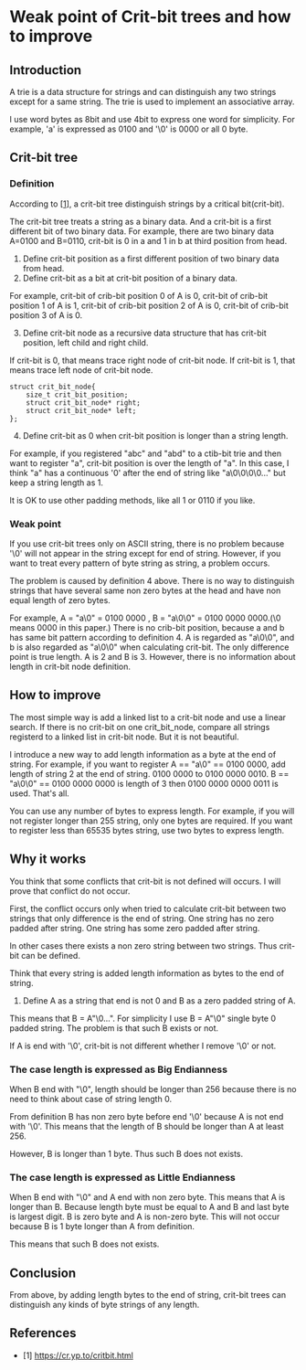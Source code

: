 Weak point of Crit-bit trees and how to improve
=============================

Introduction
------------

A trie is a data structure for strings and can distinguish any two strings except for a same string.
The trie is used to implement an associative array.

I use word bytes as 8bit and use 4bit to express one word for simplicity.
For example, 'a' is expressed as 0100 and '\0' is 0000 or all 0 byte.



Crit-bit tree
------------

### Definition

According to [[1](https://cr.yp.to/critbit.html)], a crit-bit tree distinguish strings by a critical bit(crit-bit).

The crit-bit tree treats a string as a binary data.
And a crit-bit is a first different bit of two binary data.
For example, there are two binary data A=0100 and B=0110, crit-bit is 0 in a and 1 in b at third position from head.

1. Define crit-bit position as a first different position of two binary data from head.
2. Define crit-bit as a bit at crit-bit position of a binary data.

For example, 
crit-bit of crib-bit position 0 of A is 0,
crit-bit of crib-bit position 1 of A is 1,
crit-bit of crib-bit position 2 of A is 0,
crit-bit of crib-bit position 3 of A is 0.

3. Define crit-bit node as a recursive data structure that has crit-bit position, left child and right child.

If crit-bit is 0, that means trace right node of crit-bit node.
If crit-bit is 1, that means trace left node of crit-bit node.

```
struct crit_bit_node{
	size_t crit_bit_position;
	struct crit_bit_node* right;
	struct crit_bit_node* left;
};
```


4. Define crit-bit as 0 when crit-bit position is longer than a string length.

For example, if you registered "abc" and "abd" to a ctib-bit trie and then want to register "a",
crit-bit position is over the length of "a".
In this case, I think "a" has a continuous '0' after the end of string like "a\0\0\0\0..." but keep a string length as 1.

It is OK to use other padding methods, like all 1 or 0110 if you like.


### Weak point

If you use crit-bit trees only on ASCII string, there is no problem because '\0' will not appear in the string except for end of string.
However, if you want to treat every pattern of byte string as string, a problem occurs.

The problem is caused by definition 4 above.
There is no way to distinguish strings that have several same non zero bytes at the head and have non equal length of zero bytes.

For example, A = "a\0" = 0100 0000 , B = "a\0\0" = 0100 0000 0000.(\0 means 0000 in this paper.)
There is no crib-bit position, because a and b has same bit pattern according to definition 4.
A is regarded as "a\0\0", and b is also regarded as "a\0\0" when calculating crit-bit.
The only difference point is true length. A is 2 and B is 3.
However, there is no information about length in crit-bit node definition.

How to improve
------------

The most simple way is add a linked list to a crit-bit node and use a linear search.
If there is no crit-bit on one crit_bit_node, compare all strings registerd to a linked list in crit-bit node.
But it is not beautiful.

I introduce a new way to add length information as a byte at the end of string.
For example, if you want to register A == "a\0" == 0100 0000, add length of string 2 at the end of string.
0100 0000 to 0100 0000 0010.
B == "a\0\0" == 0100 0000 0000 is length of 3 then 0100 0000 0000 0011 is used.
That's all.

You can use any number of bytes to express length.
For example, if you will not register longer than 255 string, only one bytes are required.
If you want to register less than 65535 bytes string, use two bytes to express length.

Why it works
---------

You think that some conflicts that crit-bit is not defined will occurs.
I will prove that conflict do not occur.

First, the conflict occurs only when tried to calculate crit-bit between two strings that only difference is the end of string.
One string has no zero padded after string.
One string has some zero padded after string.

In other cases there exists a non zero string between two strings. Thus crit-bit can be defined.

Think that every string is added length information as bytes to the end of string.

1. Define A as a string that end is not 0 and B as a zero padded string of A.

This means that B = A"\0...". For simplicity I use B = A"\0"  single byte 0 padded string.
The problem is that such B exists or not.

If A is end with '\0', crit-bit is not different whether I remove '\0' or not.

### The case length is expressed as Big Endianness

When B end with "\0", length should be longer than 256 because there is no need to think about case of string length 0.

From definition B has non zero byte before end '\0' because A is not end with '\0'.
This means that the length of B should be longer than A at least 256.

However, B is longer than 1 byte. Thus such B does not exists.

### The case length is expressed as Little Endianness

When B end with "\0" and A end with non zero byte.
This means that A is longer than B.
Because length byte must be equal to A and B and last byte is largest digit. B is zero byte and A is non-zero byte.
This will not occur because B is 1 byte longer than A from definition.

This means that such B does not exists.


Conclusion
------------

From above, by adding length bytes to the end of string, crit-bit trees can distinguish any kinds of byte strings of any length.


References
-----------

- [1] https://cr.yp.to/critbit.html 
